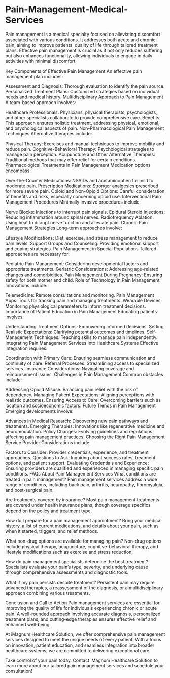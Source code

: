 # Pain-Management-Medical-Services
Pain management is a medical specialty focused on alleviating discomfort associated with various conditions. It addresses both acute and chronic pain, aiming to improve patients' quality of life through tailored treatment plans.
Effective pain management is crucial as it not only reduces suffering but also enhances functionality, allowing individuals to engage in daily activities with minimal discomfort.

Key Components of Effective Pain Management
An effective pain management plan includes:

Assessment and Diagnosis: Thorough evaluation to identify the pain source.
Personalized Treatment Plans: Customized strategies based on individual needs and medical history.
Multidisciplinary Approach to Pain Management
A team-based approach involves:

Healthcare Professionals: Physicians, physical therapists, psychologists, and other specialists collaborate to provide comprehensive care.
Benefits: This approach ensures holistic treatment, addressing physical, emotional, and psychological aspects of pain.
Non-Pharmacological Pain Management Techniques
Alternative therapies include:

Physical Therapy: Exercises and manual techniques to improve mobility and reduce pain.
Cognitive-Behavioral Therapy: Psychological strategies to manage pain perception.
Acupuncture and Other Alternative Therapies: Traditional methods that may offer relief for certain conditions.
Pharmacological Treatments in Pain Management
Medication options encompass:

Over-the-Counter Medications: NSAIDs and acetaminophen for mild to moderate pain.
Prescription Medications: Stronger analgesics prescribed for more severe pain.
Opioid and Non-Opioid Options: Careful consideration of benefits and risks, especially concerning opioid use.
Interventional Pain Management Procedures
Minimally invasive procedures include:

Nerve Blocks: Injections to interrupt pain signals.
Epidural Steroid Injections: Reducing inflammation around spinal nerves.
Radiofrequency Ablation: Using heat to disrupt nerve function and alleviate pain.
Chronic Pain Management Strategies
Long-term approaches involve:

Lifestyle Modifications: Diet, exercise, and stress management to reduce pain levels.
Support Groups and Counseling: Providing emotional support and coping strategies.
Pain Management in Special Populations
Tailored approaches are necessary for:

Pediatric Pain Management: Considering developmental factors and appropriate treatments.
Geriatric Considerations: Addressing age-related changes and comorbidities.
Pain Management During Pregnancy: Ensuring safety for both mother and child.
Role of Technology in Pain Management
Innovations include:

Telemedicine: Remote consultations and monitoring.
Pain Management Apps: Tools for tracking pain and managing treatments.
Wearable Devices: Monitoring physiological parameters to inform treatment decisions.
Importance of Patient Education in Pain Management
Educating patients involves:

Understanding Treatment Options: Empowering informed decisions.
Setting Realistic Expectations: Clarifying potential outcomes and timelines.
Self-Management Techniques: Teaching skills to manage pain independently.
Integrating Pain Management Services into Healthcare Systems
Effective integration requires:

Coordination with Primary Care: Ensuring seamless communication and continuity of care.
Referral Processes: Streamlining access to specialized services.
Insurance Considerations: Navigating coverage and reimbursement issues.
Challenges in Pain Management
Common obstacles include:

Addressing Opioid Misuse: Balancing pain relief with the risk of dependency.
Managing Patient Expectations: Aligning perceptions with realistic outcomes.
Ensuring Access to Care: Overcoming barriers such as location and socioeconomic factors.
Future Trends in Pain Management
Emerging developments involve:

Advances in Medical Research: Discovering new pain pathways and treatments.
Emerging Therapies: Innovations like regenerative medicine and neuromodulation.
Policy Changes: Evolving guidelines and regulations affecting pain management practices.
Choosing the Right Pain Management Service Provider
Considerations include:

Factors to Consider: Provider credentials, experience, and treatment approaches.
Questions to Ask: Inquiring about success rates, treatment options, and patient support.
Evaluating Credentials and Experience: Ensuring providers are qualified and experienced in managing specific pain conditions.
FAQs About Pain Management Services
What conditions are treated in pain management?
Pain management services address a wide range of conditions, including back pain, arthritis, neuropathy, fibromyalgia, and post-surgical pain.

Are treatments covered by insurance?
Most pain management treatments are covered under health insurance plans, though coverage specifics depend on the policy and treatment type.

How do I prepare for a pain management appointment?
Bring your medical history, a list of current medications, and details about your pain, such as when it started, triggers, and relief methods.

What non-drug options are available for managing pain?
Non-drug options include physical therapy, acupuncture, cognitive-behavioral therapy, and lifestyle modifications such as exercise and stress reduction.

How do pain management specialists determine the best treatment?
Specialists evaluate your pain’s type, severity, and underlying cause through comprehensive assessments and diagnostic tools.

What if my pain persists despite treatment?
Persistent pain may require advanced therapies, a reassessment of the diagnosis, or a multidisciplinary approach combining various treatments.

Conclusion and Call to Action
Pain management services are essential for improving the quality of life for individuals experiencing chronic or acute pain. A well-rounded approach involving accurate diagnosis, personalized treatment plans, and cutting-edge therapies ensures effective relief and enhanced well-being.

At iMagnum Healthcare Solution, we offer comprehensive pain management services designed to meet the unique needs of every patient. With a focus on innovation, patient education, and seamless integration into broader healthcare systems, we are committed to delivering exceptional care.

Take control of your pain today. Contact iMagnum Healthcare Solution to learn more about our tailored pain management services and schedule your consultation!
